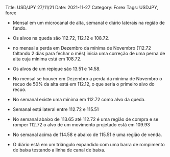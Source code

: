 Title: USD/JPY 27/11/21
Date: 2021-11-27
Category: Forex
Tags: USDJPY, forex
* Mensal em um microcanal de alta, semanal e diário laterais na região de fundo.

* Os alvos na queda são 112.72, 112.12 e 108.72.

* no mensal a perda em Dezembro da mínima de Novembro (112.72 faltando 2 dias para fechar o mês) inicia uma correção de uma perna de alta cuja mínima está em 108.72.

* Os alvos de um repique são 13.51 e 14.58.

* No mensal se houver em Dezembro a perda da mínima de Novembro o recuo de 50% da alta está em 112.12, o que seria o primeiro alvo do recuo.

* No semanal existe uma mínima em 112.72 como alvo da queda.

* Semanal está lateral entre 112.72 e 115.51

* No semanal abaixo de 113.65 até 112.72 é uma região de compra e se romper 112.72 o alvo de um movimento projetado está em 109.93

* No semanal acima de 114.58 e abaixo de 115.51 é uma região de venda.

* O diário está em um triângulo expandido com uma barra de rompimento de baixa testando a linha de canal de baixa.

